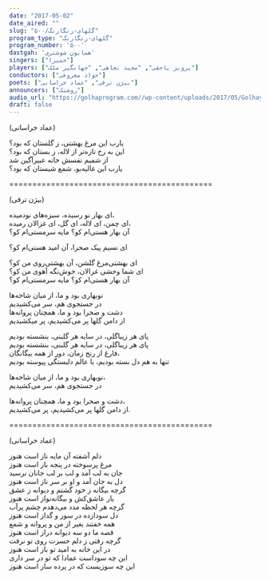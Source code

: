 ```yaml
---
date: "2017-05-02"
date_aired: ""
slug: "گلهای-رنگارنگ/۵۰۰"
program_type: "گلهای-رنگارنگ"
program_number: '۵۰۰'
dastgah: 'همایون شوشتری'
singers: ["حمیرا"]
players: ["پرویز یاحقی", "مجید نجاهی", "جهانگیر ملک"]
conductors: ["جواد معروفی"]
poets: ["بیژن ترقی", "عماد خراسانی"]
announcers: ["روشنک"]
audio_url: "https://golhaprogram.com//wp-content/uploads/2017/05/Golhaye-Rangarang-500-Homeyra.mp3"
draft: false
---
```


 (عماد خراسانی)  

یارب این مرغ بهشتی، ز گلستان که بود؟  
این به رخ تازه‌تر از لاله، ز بستان که بود؟  
از شمیم نفسش خانه عبیر‌آگین شد  
یارب این غالیه‌بو، شمع شبستان که بود؟  

============================================  

(بیژن ترقی)  

ای بهار نو رسیده، سبزه‌های نودمیده،  
ای چمن، ای لاله، ای گل، ای غزالان رمیده،  
آن بهار هستی‌ام کو؟ مایه سرمستی‌ام کو؟  

ای نسیم پیک صحرا، آن امید هستی‌ام کو؟  

ای بهشتی‌مرغ گلشن، آن بهشتی‌روی من کو؟  
ای شما وحشی غزالان، خوش‌نگه آهوی من کو؟  
آن بهار هستی‌ام کو؟ مایه سرمستی‌ام کو؟  

نو‌بهاری بود و ما، از میان شاخه‌ها  
در جستجوی هم، سر می‌کشیدیم  
دشت و صحرا بود و ما، همچنان پروانه‌ها  
از دامن گلها پر می‌کشیدیم، پر میکشیدیم  

پای هر زیبا‌گلی، در سایه هر گلبنی، بنشسته بودیم  
پای هر زیبا‌گلی، در سایه هر گلبنی، بنشسته بودیم  
فارغ از رنج زمان، دور از همه بیگانگان،  
تنها به هم دل بسته بودیم، با عالم دلبستگی پیوسته بودیم  

نو‌بهاری بود و ما، از میان شاخه‌ها،  
در جستجوی هم، سر می‌کشیدیم  

دشت و صحرا بود و ما، همچنان پروانه‌ها،  
از دامن گلها پر می‌کشیدیم، پر می‌کشیدیم.  

============================================  

(عماد خراسانی)  

دلم آشفته آن مایه ناز است هنوز  
مرغ پرسوخته در پنجه باز است هنوز  
جان به لب آمد و لب بر لب جانان نرسید  
دل به جان آمد و او بر سر ناز است هنوز  
گرچه بیگانه ز خود گشتم و دیوانه ز عشق  
یار عاشق‌کش و بیگانه‌نواز است هنوز  
گرچه هر لحظه مدد می‌دهدم چشم پر‌آب  
دل سودازده در سوز و گداز است هنوز  
همه خفتند بغیر از من و پروانه و شمع  
قصه ما دو سه دیوانه دراز است هنوز  
گرچه رفتی ز دلم حسرت روی تو نرفت  
در این خانه به امید تو باز است هنوز  
این چه سوداست عمادا که تو در سر داری  
این چه سوزیست که در پرده ساز است هنوز  

